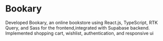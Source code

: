 # Bookary
Developed Bookary, an online bookstore using React.js, TypeScript, RTK Query, and Sass for the frontend,integrated with Supabase backend. Implemented shopping cart, wishlist, authentication, and responsive ui

